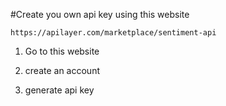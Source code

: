 #Create you own api key using this website
```
https://apilayer.com/marketplace/sentiment-api
```
1. Go to this website

2. create an account

3. generate api key
